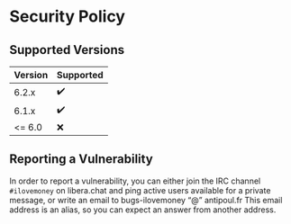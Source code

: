 # Security Policy

## Supported Versions

| Version | Supported          |
| ------- | ------------------ |
| 6.2.x   | :heavy_check_mark: |
| 6.1.x   | :heavy_check_mark: |
| <= 6.0  | :x:                |

## Reporting a Vulnerability

In order to report a vulnerability, you can either join the IRC channel `#ilovemoney` on libera.chat and ping active users available for a private message,
or write an email to bugs-ilovemoney “@” antipoul.fr This email address is an alias, so you can expect an answer from another address.
